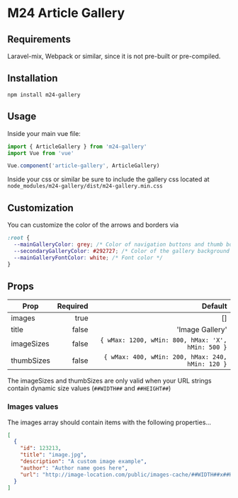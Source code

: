 # M24 Article Gallery

## Requirements

Laravel-mix, Webpack or similar, since it is not pre-built or pre-compiled.

## Installation

`npm install m24-gallery`

## Usage

Inside your main vue file:

```javascript
import { ArticleGallery } from 'm24-gallery'
import Vue from 'vue'

Vue.component('article-gallery', ArticleGallery)
```

Inside your css or similar be sure to include the gallery css located at `node_modules/m24-gallery/dist/m24-gallery.min.css`

## Customization

You can customize the color of the arrows and borders via

```css
:root {
  --mainGalleryColor: grey; /* Color of navigation buttons and thumb borders */
  --secondaryGalleryColor: #292727; /* Color of the gallery background */
  --mainGalleryFontColor: white; /* Font color */
}
```

## Props

| Prop | Required | Default |
| ---- | ----: | ----: |
| images | true | [] |
| title | false | 'Image Gallery' |
| imageSizes | false | `{ wMax: 1200, wMin: 800, hMax: 'X', hMin: 500 }` |
| thumbSizes | false | `{ wMax: 400, wMin: 200, hMax: 240, hMin: 120 }` |

The imageSizes and thumbSizes are only valid when your URL strings contain dynamic size values (`##WIDTH##` and `##HEIGHT##`)

### Images values

The images array should contain items with the following properties...

```json
[
  {
    "id": 123213,
    "title": "image.jpg",
    "description": "A custom image example",
    "author": "Author name goes here",
    "url": "http://image-location.com/public/images-cache/##WIDTH##x##HEIGHT##/2019/11/20/caee7c0e9c8cdf002a924d508044571a/5ddae71a1377e/caee7c0e9c8cdf002a924d508044571a.jpeg"
  }
]
```